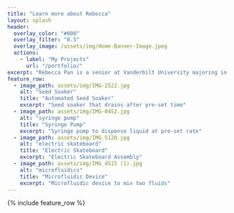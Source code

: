 ```yaml
---
title: "Learn more about Rebecca"
layout: splash
header:
  overlay_color: "#000"
  overlay_filter: "0.5"
  overlay_image: /assets/img/Home-Banner-Image.jpeg
  actions:
    - label: "My Projects"
      url: "/portfolio/"
excerpt: "Rebecca Pan is a senior at Vanderbilt University majoring in biomedical engineering with minors in chemistry and digital fabrication. She is planning to attend medical school post-graduation and is interested in projects that combine engineering and medicine. "
feature_row:
  - image_path: assets/img/IMG-2522.jpg
    alt: "Seed Soaker"
    title: "Automated Seed Soaker"
    excerpt: "Seed soaker that drains after pre-set time"
  - image_path: assets/img/IMG-0452.jpg
    alt: "syringe pump"
    title: "Syringe Pump"
    excerpt: "Syringe pump to dispense liquid at pre-set rate"
  - image_path: assets/img/IMG_5120.jpg
    alt: "electric skateboard"
    title: "Electric Skateboard"
    excerpt: "Electric Skateboard Assembly"
  - image_path: assets/img/IMG_4515 (1).jpg
    alt: "microfluidics"
    title: "Microfluidic Device"
    excerpt: "Microfluidic device to mix two fluids"
---
```


{% include feature_row %}

